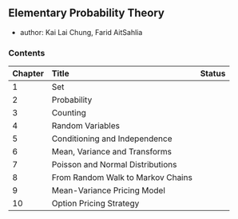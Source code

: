 ## Elementary Probability Theory

- author: Kai Lai Chung, Farid AitSahlia

### Contents
| Chapter| Title| Status|
|:------------|:-----|:---------|
|1| Set| |
|2| Probability| |
|3| Counting| |
|4| Random Variables| |
|5| Conditioning and Independence| |
|6| Mean, Variance and Transforms| |
|7| Poisson and Normal Distributions| |
|8| From Random Walk to Markov Chains| | 
|9| Mean-Variance Pricing Model| |
|10| Option Pricing Strategy| |